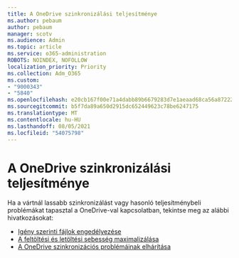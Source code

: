 ```yaml
---
title: A OneDrive szinkronizálási teljesítménye
ms.author: pebaum
author: pebaum
manager: scotv
ms.audience: Admin
ms.topic: article
ms.service: o365-administration
ROBOTS: NOINDEX, NOFOLLOW
localization_priority: Priority
ms.collection: Adm_O365
ms.custom:
- "9000343"
- "5840"
ms.openlocfilehash: e20cb167f00e71a4dabb89b6679283d7e1aeaad68ca56a87222fb3d61f7dc6f5
ms.sourcegitcommit: b5f7da89a650d2915dc652449623c78be6247175
ms.translationtype: MT
ms.contentlocale: hu-HU
ms.lasthandoff: 08/05/2021
ms.locfileid: "54075798"
---
```

# <a name="onedrive-sync-performance"></a>A OneDrive szinkronizálási teljesítménye

Ha a vártnál lassabb szinkronizálást vagy hasonló teljesítménybeli problémákat tapasztal a OneDrive-val kapcsolatban, tekintse meg az alábbi hivatkozásokat:

- [Igény szerinti fájlok engedélyezése](https://support.office.com/article/0e6860d3-d9f3-4971-b321-7092438fb38e)
- [A feltöltési és letöltési sebesség maximalizálása](https://support.microsoft.com/office/8eeadfb8-501f-406d-997b-98ab6ff67f43?ui=en-us&rs=en-us&ad=us)
- [A OneDrive szinkronizációs problémáinak elhárítása](https://support.office.com/article/0899b115-05f7-45ec-95b2-e4cc8c4670b2)
